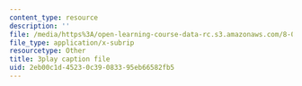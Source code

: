 ```yaml
---
content_type: resource
description: ''
file: /media/https%3A/open-learning-course-data-rc.s3.amazonaws.com/8-04-quantum-physics-i-spring-2016/2eb00c1d45230c39083395eb66582fb5_0USje5vTIKs.srt
file_type: application/x-subrip
resourcetype: Other
title: 3play caption file
uid: 2eb00c1d-4523-0c39-0833-95eb66582fb5
---
```


